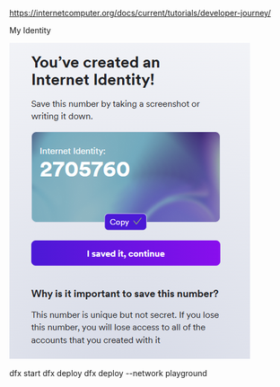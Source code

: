 https://internetcomputer.org/docs/current/tutorials/developer-journey/

My Identity

![](attachments/Pasted%20image%2020250118192941.png)


dfx start
dfx deploy
dfx deploy --network playground
